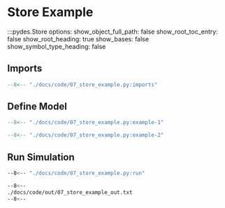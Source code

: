 # Store Example


:::pydes.Store
    options:
        show_object_full_path: false
        show_root_toc_entry: false
        show_root_heading: true
        show_bases: false
        show_symbol_type_heading: false
        

## Imports

```py linenums="1"
--8<-- "./docs/code/07_store_example.py:imports"
```

## Define Model

```py linenums="1"
--8<-- "./docs/code/07_store_example.py:example-1"
```


```py linenums="1"
--8<-- "./docs/code/07_store_example.py:example-2"
```

## Run Simulation

```bash
--8<-- "./docs/code/07_store_example.py:run"
```


```bash
--8<--
./docs/code/out/07_store_example_out.txt
--8<--
```